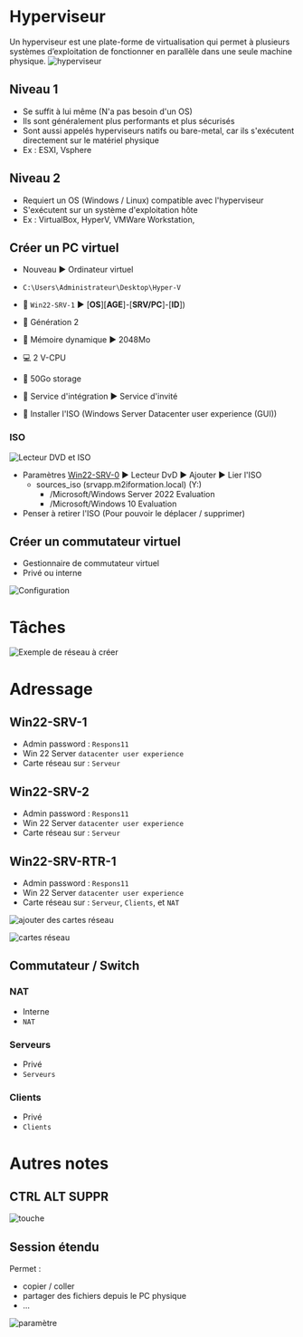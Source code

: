 # Hyperviseur
Un hyperviseur est une plate-forme de virtualisation qui permet à plusieurs systèmes d’exploitation de fonctionner en parallèle dans une seule machine physique.
![hyperviseur](https://github.com/Altherneum/.github/blob/main/note/assets/hyperviseur-type-1-et-2.png?raw=true)

## Niveau 1
- Se suffit à lui même (N'a pas besoin d'un OS)
- Ils sont généralement plus performants et plus sécurisés 
- Sont aussi appelés hyperviseurs natifs ou bare-metal, car ils s'exécutent directement sur le matériel physique
- Ex : ESXI, Vsphere

## Niveau 2
- Requiert un OS (Windows / Linux) compatible avec l'hyperviseur
- S'exécutent sur un système d'exploitation hôte
- Ex : VirtualBox, HyperV, VMWare Workstation, 

## Créer un PC virtuel
- Nouveau ▶ Ordinateur virtuel

- `C:\Users\Administrateur\Desktop\Hyper-V`
- 📜 `Win22-SRV-1` ▶ [**OS**][**AGE**]-[**SRV/PC**]-[**ID**])
- 👴 Génération 2
- 🧠 Mémoire dynamique ▶ 2048Mo
- 💻 2 V-CPU
- 📂 50Go storage
- 💾 Service d'intégration ▶ Service d'invité
- 💽 Installer l'ISO (Windows Server Datacenter user experience (GUI))

### ISO
![Lecteur DVD et ISO](https://github.com/Altherneum/.github/blob/main/note/assets/chrome_TWnWBAwE7M.png?raw=true)
- Paramètres [Win22-SRV-0](#Win22-SRV-0) ▶ Lecteur DvD ▶ Ajouter ▶ Lier l'ISO
  - sources_iso (srvapp.m2iformation.local) (Y:\)
    - /Microsoft/Windows Server 2022 Evaluation
    - /Microsoft/Windows 10 Evaluation
- Penser à retirer l'ISO (Pour pouvoir le déplacer / supprimer)

## Créer un commutateur virtuel
- Gestionnaire de commutateur virtuel
- Privé ou interne

![Configuration](https://github.com/Altherneum/.github/blob/main/note/assets/chrome_ViSv9fGoJe.png?raw=true)

# Tâches
![Exemple de réseau à créer](https://github.com/Altherneum/.github/blob/main/note/assets/Teams_kWashgWdFC.png?raw=true)

# Adressage
## Win22-SRV-1
- Admin password : `Respons11`
- Win 22 Server `datacenter user experience`
- Carte réseau sur : `Serveur`

## Win22-SRV-2
- Admin password : `Respons11`
- Win 22 Server `datacenter user experience`
- Carte réseau sur : `Serveur`

## Win22-SRV-RTR-1
- Admin password : `Respons11`
- Win 22 Server `datacenter user experience`
- Carte réseau sur : `Serveur`, `Clients`, et `NAT`

![ajouter des cartes réseau](https://github.com/Altherneum/.github/blob/main/note/assets/chrome_QRr4HxxUCH.png?raw=true)

![cartes réseau](https://github.com/Altherneum/.github/blob/main/note/assets/chrome_6iWU7wUKqo.png?raw=true)

## Commutateur / Switch
### NAT
- Interne
- `NAT`

### Serveurs
- Privé
- `Serveurs`

### Clients
- Privé
- `Clients`

# Autres notes
## CTRL ALT SUPPR
![touche](https://github.com/Altherneum/.github/blob/main/note/assets/chrome_9hxQEdb0vA.png?raw=true)

## Session étendu
Permet :
- copier / coller
- partager des fichiers depuis le PC physique
- ...

![paramètre](https://github.com/Altherneum/.github/blob/main/note/assets/chrome_WhqhXRQbdJ.png?raw=true)